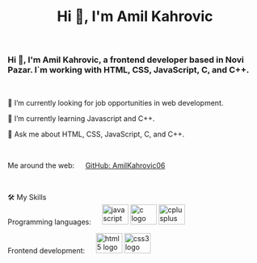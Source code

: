 <h1 align="center">Hi 👋, I'm Amil Kahrovic</h1>
 

<h3 align="left">Hi 👋, I'm Amil Kahrovic, a frontend developer based in Novi Pazar. I`m working with HTML, CSS, JavaScript, C, and C++.</h3>
&emsp;
 

🔭 I’m currently looking for job opportunities in web development.

🌱 I’m currently learning Javascript and C++.

💬 Ask me about HTML, CSS, JavaScript, C, and C++.

 

Me around the web:
 
<a href="https://github.com/AmilKahrovic06">
GitHub: AmilKahrovic06
</a>

 

🛠️ My Skills <br>
Programming languages:
 
<img src="https://cdn.jsdelivr.net/gh/devicons/devicon/icons/javascript/javascript-original.svg" height="40" width="52" alt="javascript logo"  />
<img src="https://cdn.jsdelivr.net/gh/devicons/devicon/icons/c/c-original.svg" height="40" width="52" alt="c logo"  />
  <img src="https://cdn.jsdelivr.net/gh/devicons/devicon/icons/cplusplus/cplusplus-original.svg" height="40" width="52" alt="cplusplus logo"  />

Frontend development:
 
 <img src="https://cdn.jsdelivr.net/gh/devicons/devicon/icons/html5/html5-original.svg" height="40" width="52" alt="html5 logo"  />
  <img src="https://cdn.jsdelivr.net/gh/devicons/devicon/icons/css3/css3-original.svg" height="40" width="52" alt="css3 logo"  />



